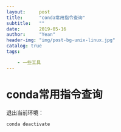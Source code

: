 ```yaml
---
layout:     post
title:      "conda常用指令查询"
subtitle:   ""
date:       2019-05-16 
author:     "Yean"
header-img: "img/post-bg-unix-linux.jpg"
catalog: true
tags:

    - 一些工具
---
```


# conda常用指令查询

退出当前环境：

```
conda deactivate
```


